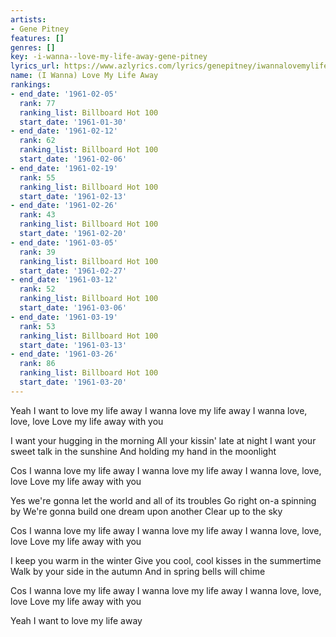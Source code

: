 ```yaml
---
artists:
- Gene Pitney
features: []
genres: []
key: -i-wanna--love-my-life-away-gene-pitney
lyrics_url: https://www.azlyrics.com/lyrics/genepitney/iwannalovemylifeaway.html
name: (I Wanna) Love My Life Away
rankings:
- end_date: '1961-02-05'
  rank: 77
  ranking_list: Billboard Hot 100
  start_date: '1961-01-30'
- end_date: '1961-02-12'
  rank: 62
  ranking_list: Billboard Hot 100
  start_date: '1961-02-06'
- end_date: '1961-02-19'
  rank: 55
  ranking_list: Billboard Hot 100
  start_date: '1961-02-13'
- end_date: '1961-02-26'
  rank: 43
  ranking_list: Billboard Hot 100
  start_date: '1961-02-20'
- end_date: '1961-03-05'
  rank: 39
  ranking_list: Billboard Hot 100
  start_date: '1961-02-27'
- end_date: '1961-03-12'
  rank: 52
  ranking_list: Billboard Hot 100
  start_date: '1961-03-06'
- end_date: '1961-03-19'
  rank: 53
  ranking_list: Billboard Hot 100
  start_date: '1961-03-13'
- end_date: '1961-03-26'
  rank: 86
  ranking_list: Billboard Hot 100
  start_date: '1961-03-20'
---
```


Yeah I want to love my life away 
I wanna love my life away 
I wanna love, love, love 
Love my life away with you 

I want your hugging in the morning 
All your kissin' late at night 
I want your sweet talk in the sunshine 
And holding my hand in the moonlight 

Cos I wanna love my life away 
I wanna love my life away 
I wanna love, love, love 
Love my life away with you 

Yes we're gonna let the world and all of its troubles 
Go right on-a spinning by 
We're gonna build one dream upon another 
Clear up to the sky 

Cos I wanna love my life away 
I wanna love my life away 
I wanna love, love, love 
Love my life away with you 

I keep you warm in the winter 
Give you cool, cool kisses in the summertime 
Walk by your side in the autumn 
And in spring bells will chime 

Cos I wanna love my life away 
I wanna love my life away 
I wanna love, love, love 
Love my life away with you 


Yeah I want to love my life away



